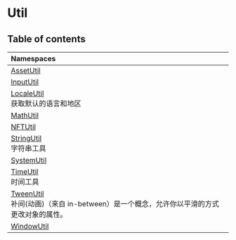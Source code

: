 # Util <Badge type="tip" text="Namespace" />

## Table of contents

| Namespaces |
| :-----|
| [AssetUtil](Util.Util.AssetUtil.md) |
| [InputUtil](Util.Util.InputUtil.md) |
| [LocaleUtil](Util.Util.LocaleUtil.md) <br> 获取默认的语言和地区|
| [MathUtil](Util.Util.MathUtil.md) |
| [NFTUtil](Util.Util.NFTUtil.md) |
| [StringUtil](Util.Util.StringUtil.md) <br> 字符串工具|
| [SystemUtil](Util.Util.SystemUtil.md) |
| [TimeUtil](Util.Util.TimeUtil.md) <br> 时间工具|
| [TweenUtil](Util.Util.TweenUtil.md) <br> 补间(动画)（来自 in-between）是一个概念，允许你以平滑的方式更改对象的属性。|
| [WindowUtil](Util.Util.WindowUtil.md)|
